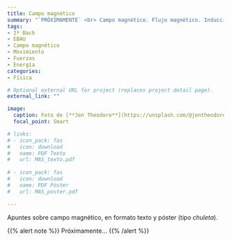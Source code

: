 ```yaml
---
title: Campo magnético
summary: "`PRÓXIMAMENTE` <br> Campo magnético. Flujo magnético. Inducción electromagnética."
tags:
- 2º Bach
- EBAU
- Campo magnético
- Movimiento
- Fuerzas
- Energía
categories:
- Física

# Optional external URL for project (replaces project detail page).
external_link: ""

image:
  caption: Foto de [**Jen Theodore**](https://unsplash.com/@jentheodore) en [Unsplash](https://unsplash.com)
  focal_point: Smart

# links:
# - icon_pack: fas
#   icon: download
#   name: PDF Texto
#   url: MAS_texto.pdf
  
# - icon_pack: fas
#   icon: download
#   name: PDF Póster
#   url: MAS_poster.pdf

---
```


Apuntes sobre campo magnético, en formato texto y póster (tipo _chuleta_).

{{% alert note %}}
Próximamente...
{{% /alert %}}
